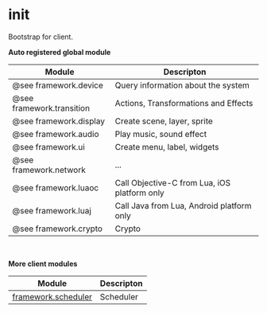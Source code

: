
# init

Bootstrap for client.

**Auto registered global module**

Module | Descripton
------ | ----------
@see framework.device | Query information about the system
@see framework.transition | Actions, Transformations and Effects
@see framework.display | Create scene, layer, sprite
@see framework.audio | Play music, sound effect
@see framework.ui | Create menu, label, widgets
@see framework.network | ...
@see framework.luaoc | Call Objective-C from Lua, iOS platform only
@see framework.luaj | Call Java from Lua, Android platform only
@see framework.crypto | Crypto

<br />

**More client modules**

Module | Descripton
------ | ----------
[framework.scheduler](framework.scheduler.html) | Scheduler

